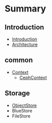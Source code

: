 # Summary

## Introduction

* [Introduction](README.md)
* [Architecture](architecture.md)

## common

* [Context](common/cephcontext.md)
  * [CephContext](common/cephcontext/cephcontext.md)

## Storage

* [ObjectStore](chapter1/objectstorejie-kou.md)
* BlueStore
* FileStore

